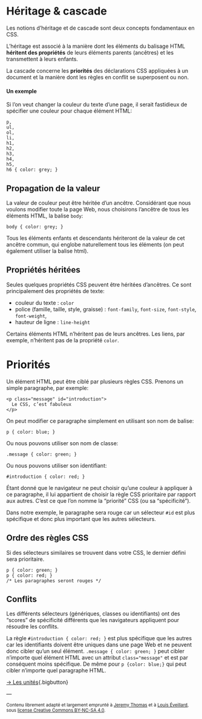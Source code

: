 # Héritage & cascade

Les notions d’héritage et de cascade sont deux concepts fondamentaux en CSS.

L’héritage est associé à la manière dont les éléments du balisage HTML **héritent des propriétés** de leurs éléments parents (ancêtres) et les transmettent à leurs enfants.

La cascade concerne les **priorités** des déclarations CSS appliquées à un document et la manière dont les règles en conflit se superposent ou non.

#### Un exemple

Si l’on veut changer la couleur du texte d’une page, il serait fastidieux de spécifier une couleur pour chaque élément HTML:
```
p,
ul,
ol,
li,
h1,
h2,
h3,
h4,
h5,
h6 { color: grey; }
```
## Propagation de la valeur

La valeur de couleur peut être héritée d’un ancêtre. Considérant que nous voulons modifier toute la page Web, nous choisirons l’ancêtre de tous les éléments HTML, la balise `body`:
```
body { color: grey; }
```
Tous les éléments enfants et descendants hériteront de la valeur de cet ancêtre commun, qui englobe naturellement tous les éléments (on peut également utiliser la balise html).

## Propriétés héritées

Seules quelques propriétés CSS peuvent être héritées d’ancêtres. Ce sont principalement des propriétés de texte:

- couleur du texte : `color`
- police (famille, taille, style, graisse) : `font-family`, `font-size`, `font-style`, `font-weight`,
- hauteur de ligne : `line-height`

Certains éléments HTML n’héritent pas de leurs ancêtres. Les liens, par exemple, n’héritent pas de la propriété `color`.

# Priorités

Un élément HTML peut être ciblé par plusieurs règles CSS. Prenons un simple paragraphe, par exemple:
```
<p class="message" id="introduction">
  Le CSS, c’est fabuleux
</p>
```
On peut modifier ce paragraphe simplement en utilisant son nom de balise:
```
p { color: blue; }
```

Ou nous pouvons utiliser son nom de classe:
```
.message { color: green; }
```

Ou nous pouvons utiliser son identifiant:
```
#introduction { color: red; }
```

Étant donné que le navigateur ne peut choisir qu’une couleur à appliquer à ce paragraphe, il lui appartient de choisir la règle CSS prioritaire par rapport aux autres. C’est ce que l’on nomme la “priorité” CSS (ou sa “spécificité”).

Dans notre exemple, le paragraphe sera rouge car un sélecteur `#id` est plus spécifique et donc plus important que les autres sélecteurs.

## Ordre des règles CSS

Si des sélecteurs similaires se trouvent dans votre CSS, le dernier défini sera prioritaire.
```
p { color: green; }
p { color: red; }
/* Les paragraphes seront rouges */
```
## Conflits

Les différents sélecteurs (génériques, classes ou identifiants) ont des “scores” de spécificité différents que les navigateurs appliquent pour résoudre les conflits.

La règle `#introduction { color: red; }` est plus spécifique que les autres car les identifiants doivent être uniques dans une page Web et ne peuvent donc cibler qu’un seul élément. `.message { color: green; }` peut cibler n’importe quel élément HTML avec un attribut `class="message"` et est par conséquent moins spécifique. De même pour `p {color: blue;}` qui peut cibler n’importe quel paragraphe HTML.




[→ Les unités](../units/){.bigbutton}

—

<small>Contenu librement adapté et largement emprunté à [Jeremy Thomas](https://marksheet.io) et à [Louis Éveillard](http://pca.louiseveillard.com/),  sous [license Creative Commons BY-NC-SA 4.0](https://creativecommons.org/licenses/by-nc-sa/4.0/). </small>
